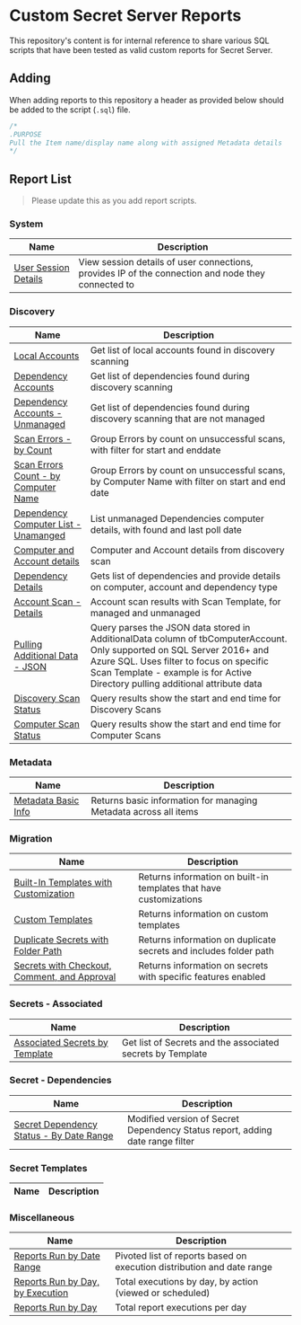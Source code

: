# Custom Secret Server Reports

This repository's content is for internal reference to share various SQL scripts that have been tested as valid custom reports for Secret Server.

## Adding

When adding reports to this repository a header as provided below should be added to the script (`.sql`) file.

```sql
/*
.PURPOSE
Pull the Item name/display name along with assigned Metadata details
*/
```

## Report List

> Please update this as you add report scripts.

### System

| Name                   | Description                                                                                        |
| ---------------------- | -------------------------------------------------------------------------------------------------- |
| [User Session Details] | View session details of user connections, provides IP of the connection and node they connected to |

### Discovery

| Name                                   | Description                                                                                                                                                                                                                                           |
| -------------------------------------- | ----------------------------------------------------------------------------------------------------------------------------------------------------------------------------------------------------------------------------------------------------- |
| [Local Accounts]                       | Get list of local accounts found in discovery scanning                                                                                                                                                                                                |
| [Dependency Accounts]                  | Get list of dependencies found during discovery scanning                                                                                                                                                                                              |
| [Dependency Accounts - Unmanaged]      | Get list of dependencies found during discovery scanning that are not managed                                                                                                                                                                         |
| [Scan Errors - by Count]               | Group Errors by count on unsuccessful scans, with filter for start and enddate                                                                                                                                                                        |
| [Scan Errors Count - by Computer Name] | Group Errors by count on unsuccessful scans, by Computer Name with filter on start and end date                                                                                                                                                       |
| [Dependency Computer List - Unamanged] | List unmanaged Dependencies computer details, with found and last poll date                                                                                                                                                                           |
| [Computer and Account details]         | Computer and Account details from discovery scan                                                                                                                                                                                                      |
| [Dependency Details]                   | Gets list of dependencies and provide details on computer, account and dependency type                                                                                                                                                                |
| [Account Scan - Details]               | Account scan results with Scan Template, for managed and unmanaged                                                                                                                                                                                    |
| [Pulling Additional Data - JSON]       | Query parses the JSON data stored in AdditionalData column of tbComputerAccount. Only supported on SQL Server 2016+ and Azure SQL. Uses filter to focus on specific Scan Template - example is for Active Directory pulling additional attribute data |
| [Discovery Scan Status]                | Query results show the start and end time for Discovery Scans                                                                                                                                                                                         |
| [Computer Scan Status]                 | Query results show the start and end time for Computer Scans                                                                                                                                                                                          |

### Metadata

| Name                  | Description                                                      |
| --------------------- | ---------------------------------------------------------------- |
| [Metadata Basic Info] | Returns basic information for managing Metadata across all items |

### Migration

| Name                  | Description                                                      |
| --------------------- | ---------------------------------------------------------------- |
| [Built-In Templates with Customization]| Returns information on built-in templates that have customizations |
| [Custom Templates] | Returns information on custom templates |
| [Duplicate Secrets with Folder Path] | Returns information on duplicate secrets and includes folder path |
| [Secrets with Checkout, Comment, and Approval] | Returns information on secrets with specific features enabled |


### Secrets - Associated

| Name                             | Description                                                |
| -------------------------------- | ---------------------------------------------------------- |
| [Associated Secrets by Template] | Get list of Secrets and the associated secrets by Template |

### Secret - Dependencies

| Name                                       | Description                                                                   |
| ------------------------------------------ | ----------------------------------------------------------------------------- |
| [Secret Dependency Status - By Date Range] | Modified version of Secret Dependency Status report, adding date range filter |

### Secret Templates

| Name | Description |
| ---- | ----------- |

### Miscellaneous

| Name | Description |
| ---- | ----------- |
| [Reports Run by Date Range] | Pivoted list of reports based on execution distribution and date range |
| [Reports Run by Day, by Execution] | Total executions by day, by action (viewed or scheduled) |
| [Reports Run by Day] | Total report executions per day |

[Local Accounts]:/discovery/discovery-local-accounts.sql
[Dependency Accounts]:/discovery/discovery-dependency-accounts.sql
[Dependency Accounts - Unmanaged]:/discovery/discovery-dependency-unmanaged.sql
[Scan Errors - by Count]:/discovery/discovery-scan-errors-count.sql
[Scan Errors Count - by Computer Name]:/discovery/discovery-scan-errors-count-computer.sql
[Dependency Computer List - Unamanged]:/discovery/discovery-scan-computer-details.sql
[Computer and Account details]:/discovery/discovery-scan-computer-account-details.sql
[Dependency Details]:/discovery/discovery-dependency-details.sql
[Account Scan - Details]:/discovery/discovery-account-w-scan-template.sql
[Pulling Additional Data - JSON]:/discovery/discovery-additional-data.sql
[Metadata Basic Info]:/metadata/metadata-basic-info.sql
[Discovery Scan Status]:/discovery/discovery-status-discoveryscan.sql
[Computer Scan Status]:/discovery/discovery-status-computerscan.sql
[User Session Details]:/system/user-session-details.sql
[Secret Dependency Status - By Date Range]:/secret-dependencies/secret-dependency-status-by-date-range.sql
[Associated Secrets by Template]:/secrets-associated/associated-secrest-filtered-by-template.sql
[Reports Run by Date Range]:/reports/reports-run-by-date-range.sql
[Reports Run by Day, by Execution]:/reports/reports-run-total-day-execution.sql
[Reports Run by Day]:/reports/reports-run-total-day.sql
[Built-In Templates with Customization]:/Migration/Built-In-Templates-with-Modifications.sql
[Custom Templates]:/Migration/Custom_Templates.sql
[Duplicate Secrets with Folder Path]:/Migration/Duplicate_Secrets_w_FolderPath.sql
[Secrets with Checkout, Comment, and Approval]:/Migration/Secrets-With-Checkout-Req-Comment-Req-Approval-Enabled.sql
